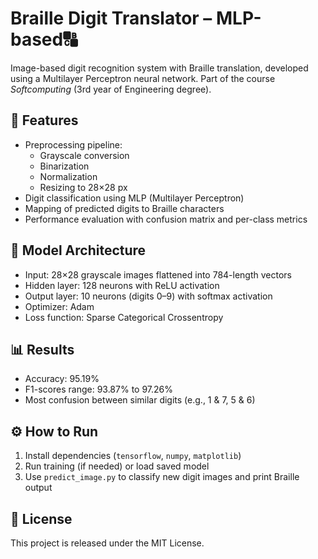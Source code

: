 # Braille Digit Translator – MLP-based🔠

Image-based digit recognition system with Braille translation, developed using a Multilayer Perceptron neural network. Part of the course *Softcomputing* (3rd year of Engineering degree).

## 🚀 Features

- Preprocessing pipeline:
  - Grayscale conversion
  - Binarization
  - Normalization
  - Resizing to 28×28 px
- Digit classification using MLP (Multilayer Perceptron)
- Mapping of predicted digits to Braille characters
- Performance evaluation with confusion matrix and per-class metrics

## 🧠 Model Architecture

- Input: 28×28 grayscale images flattened into 784-length vectors
- Hidden layer: 128 neurons with ReLU activation
- Output layer: 10 neurons (digits 0–9) with softmax activation
- Optimizer: Adam
- Loss function: Sparse Categorical Crossentropy

## 📊 Results

- Accuracy: 95.19%
- F1-scores range: 93.87% to 97.26%
- Most confusion between similar digits (e.g., 1 & 7, 5 & 6)

## ⚙️ How to Run

1. Install dependencies (`tensorflow`, `numpy`, `matplotlib`)
2. Run training (if needed) or load saved model
3. Use `predict_image.py` to classify new digit images and print Braille output

## 📝 License

This project is released under the MIT License.
